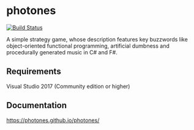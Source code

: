 # photones

[![Build Status](https://travis-ci.org/photones/photones.svg?branch=master)](https://travis-ci.org/photones/photones)

A simple strategy game, whose description features key buzzwords like object-oriented functional programming, artificial dumbness and procedurally generated music in C# and F#.

## Requirements

Visual Studio 2017 (Community edition or higher)

## Documentation

https://photones.github.io/photones/
